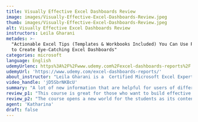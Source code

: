 ```yaml
---
title: Visually Effective Excel Dashboards Review
image: images/Visually-Effective-Excel-Dashboards-Review.jpeg
thumb: images/Visually-Effective-Excel-Dashboards-Review.jpeg
alt: Visually Effective Excel Dashboards Review
instructors: Leila Gharani
metades: >-
  "Actionable Excel Tips (Templates & Workbooks Included) You Can Use Right Now
  to Create Eye-Catching Excel Dashboards"
categories: microsoft
language: English
udemyUrlenc: https%3A%2F%2Fwww.udemy.com%2Fexcel-dashboards-reports%2F
udemyUrl: 'https://www.udemy.com/excel-dashboards-reports/'
about_instructor: "Leila Gharani is a  Certified Microsoft Excel Expert who was given the Microsoft Excel MVP award last 2017. She has more than a decade of experience in teaching people about Management Information Systems.She is one of the best-selling instructors in Udemy and she aims to teach her technical topics in the most interesting way that she can."
video_handle: 'jD5SbrNKBcU'
summary: "A lot of new information that are helpful for users of different skills to efficiently use Excel for personal or professional use. The course gives the students a lot of examples and highlights all the things that they should learn."
review_p1: "This course is great for those who want to build effective and efficient dashboards in Excel. The content of the course is structured perfectly and well-organized. The instructor explains everything in detail and has an effective teaching method. She breaks down complicated topics into smaller manageable sections in order to avoid overwhelming the students. She also covers a lot of aspects and problems that the student might encounter in real life. Different solutions are given to the students to show them that there are a lot of ways to solve a single problem and also shows the limits of the different solutions. These help the students choose their own method of using Excel."
review_p2: "The course opens a new world for the students as its content helps the students see more possibilities in using Excel. This course reached all of its listed objectives and provided an in-depth explanation in order to let the students have a good grasp on the topic. There are a lot of new information to learn that is beneficial for personal and professional use like formulas and chart formatting. Every lesson is practical and can be implemented by the students easily. This course is perfect for those who want to improve their Excel skills as it gives them a lot of learning resource that helps them use the program more effectively."
agent: 'Katharina'
draft: false
---
```


